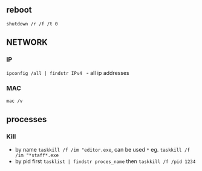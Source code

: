 ## reboot 
`shutdown /r /f /t 0 `


## NETWORK

### IP 
`ipconfig /all | findstr IPv4 `  - all ip addresses 

### MAC
`mac /v`

## processes

### Kill 

* by name `taskkill /f /im "editor.exe`, can be used `*` eg. `taskkill /f /im "*staff*.exe`
* by pid  first `tasklist | findstr proces_name` then  `taskkill /f /pid 1234`

